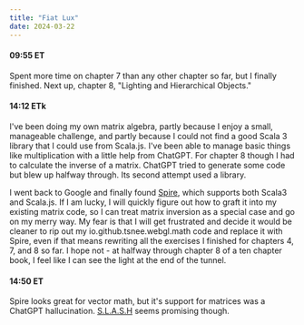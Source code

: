```yaml
---
title: "Fiat Lux"
date: 2024-03-22
---
```

#### 09:55 ET

Spent more time on chapter 7 than any other chapter so far, but I finally finished.
Next up, chapter 8, "Lighting and Hierarchical Objects."

#### 14:12 ETk

I've been doing my own matrix algebra, partly because I enjoy a small, manageable challenge, and partly because I could not
find a good Scala 3 library that I could use from Scala.js. I've been able to manage basic things like multiplication with a
little help from ChatGPT. For chapter 8 though I had to calculate the inverse of a matrix. ChatGPT tried to generate some code
but blew up halfway through. Its second attempt used a library.

I went back to Google and finally found [Spire](https://typelevel.org/spire/), which supports both Scala3 and Scala.js.
If I am lucky, I will quickly figure out how to graft it into my existing matrix code, so I can treat matrix inversion as a
special case and go on my merry way. My fear is that I will get frustrated and decide it would be cleaner to rip out my
io.github.tsnee.webgl.math code and replace it with Spire, even if that means rewriting all the exercises I finished for
chapters 4, 7, and 8 so far.
I hope not - at halfway through chapter 8 of a ten chapter book, I feel like I can see the light at the end of the tunnel.

#### 14:50 ET

Spire looks great for vector math, but it's support for matrices was a ChatGPT hallucination.
[S.L.A.S.H](https://github.com/dragonfly-ai/slash) seems promising though.
